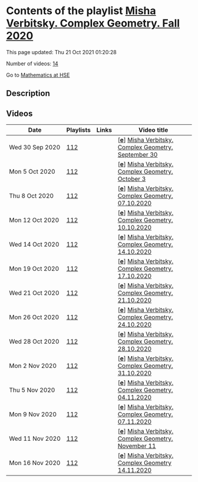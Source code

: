 # Contents of the playlist [Misha Verbitsky. Complex Geometry. Fall 2020](https://www.youtube.com/playlist?list=PLq3E5oubNNoCDKWYoab-IswAwdFagE_hp)

This page updated: Thu 21 Oct 2021 01:20:28

Number of videos: [14](#videos)

Go to [Mathematics at HSE](../README.md)

## Description



## Videos

|Date|Playlists|Links|Video title|
|---|---|---|---|
| Wed&nbsp;30&nbsp;Sep&nbsp;2020 | [112](../playlists/112 "Misha Verbitsky. Complex Geometry. Fall 2020") |  | [[**e**](https://studio.youtube.com/video/VpHpyXv-xbw/edit "Edit")] [Misha Verbitsky. Complex Geometry. September 30](https://www.youtube.com/watch?v=VpHpyXv-xbw&list=PLq3E5oubNNoCDKWYoab-IswAwdFagE_hp) |
| Mon&nbsp;5&nbsp;Oct&nbsp;2020 | [112](../playlists/112 "Misha Verbitsky. Complex Geometry. Fall 2020") |  | [[**e**](https://studio.youtube.com/video/q0UaVI3v10o/edit "Edit")] [Misha Verbitsky. Complex Geometry. October 3](https://www.youtube.com/watch?v=q0UaVI3v10o&list=PLq3E5oubNNoCDKWYoab-IswAwdFagE_hp) |
| Thu&nbsp;8&nbsp;Oct&nbsp;2020 | [112](../playlists/112 "Misha Verbitsky. Complex Geometry. Fall 2020") |  | [[**e**](https://studio.youtube.com/video/qp_VDYy6AWM/edit "Edit")] [Misha Verbitsky. Complex Geometry. 07.10.2020](https://www.youtube.com/watch?v=qp_VDYy6AWM&list=PLq3E5oubNNoCDKWYoab-IswAwdFagE_hp) |
| Mon&nbsp;12&nbsp;Oct&nbsp;2020 | [112](../playlists/112 "Misha Verbitsky. Complex Geometry. Fall 2020") |  | [[**e**](https://studio.youtube.com/video/AoP5h8glw6E/edit "Edit")] [Misha Verbitsky. Complex Geometry. 10.10.2020](https://www.youtube.com/watch?v=AoP5h8glw6E&list=PLq3E5oubNNoCDKWYoab-IswAwdFagE_hp) |
| Wed&nbsp;14&nbsp;Oct&nbsp;2020 | [112](../playlists/112 "Misha Verbitsky. Complex Geometry. Fall 2020") |  | [[**e**](https://studio.youtube.com/video/3CG-OZ0fQV8/edit "Edit")] [Misha Verbitsky. Complex Geometry. 14.10.2020](https://www.youtube.com/watch?v=3CG-OZ0fQV8&list=PLq3E5oubNNoCDKWYoab-IswAwdFagE_hp) |
| Mon&nbsp;19&nbsp;Oct&nbsp;2020 | [112](../playlists/112 "Misha Verbitsky. Complex Geometry. Fall 2020") |  | [[**e**](https://studio.youtube.com/video/BWyuj5NmBOA/edit "Edit")] [Misha Verbitsky. Complex Geometry. 17.10.2020](https://www.youtube.com/watch?v=BWyuj5NmBOA&list=PLq3E5oubNNoCDKWYoab-IswAwdFagE_hp) |
| Wed&nbsp;21&nbsp;Oct&nbsp;2020 | [112](../playlists/112 "Misha Verbitsky. Complex Geometry. Fall 2020") |  | [[**e**](https://studio.youtube.com/video/Mh0bSiivBVQ/edit "Edit")] [Misha Verbitsky. Complex Geometry. 21.10.2020](https://www.youtube.com/watch?v=Mh0bSiivBVQ&list=PLq3E5oubNNoCDKWYoab-IswAwdFagE_hp) |
| Mon&nbsp;26&nbsp;Oct&nbsp;2020 | [112](../playlists/112 "Misha Verbitsky. Complex Geometry. Fall 2020") |  | [[**e**](https://studio.youtube.com/video/7B17Hq8PkJ8/edit "Edit")] [Misha Verbitsky. Complex Geometry. 24.10.2020](https://www.youtube.com/watch?v=7B17Hq8PkJ8&list=PLq3E5oubNNoCDKWYoab-IswAwdFagE_hp) |
| Wed&nbsp;28&nbsp;Oct&nbsp;2020 | [112](../playlists/112 "Misha Verbitsky. Complex Geometry. Fall 2020") |  | [[**e**](https://studio.youtube.com/video/-62uPCE_v-k/edit "Edit")] [Misha Verbitsky. Complex Geometry. 28.10.2020](https://www.youtube.com/watch?v=-62uPCE_v-k&list=PLq3E5oubNNoCDKWYoab-IswAwdFagE_hp) |
| Mon&nbsp;2&nbsp;Nov&nbsp;2020 | [112](../playlists/112 "Misha Verbitsky. Complex Geometry. Fall 2020") |  | [[**e**](https://studio.youtube.com/video/yYARrgn4qNI/edit "Edit")] [Misha Verbitsky. Complex Geometry. 31.10.2020](https://www.youtube.com/watch?v=yYARrgn4qNI&list=PLq3E5oubNNoCDKWYoab-IswAwdFagE_hp) |
| Thu&nbsp;5&nbsp;Nov&nbsp;2020 | [112](../playlists/112 "Misha Verbitsky. Complex Geometry. Fall 2020") |  | [[**e**](https://studio.youtube.com/video/awoNgVEPmuc/edit "Edit")] [Misha Verbitsky. Complex Geometry. 04.11.2020](https://www.youtube.com/watch?v=awoNgVEPmuc&list=PLq3E5oubNNoCDKWYoab-IswAwdFagE_hp) |
| Mon&nbsp;9&nbsp;Nov&nbsp;2020 | [112](../playlists/112 "Misha Verbitsky. Complex Geometry. Fall 2020") |  | [[**e**](https://studio.youtube.com/video/kZ9n7sl9tpk/edit "Edit")] [Misha Verbitsky. Complex Geometry. 07.11.2020](https://www.youtube.com/watch?v=kZ9n7sl9tpk&list=PLq3E5oubNNoCDKWYoab-IswAwdFagE_hp) |
| Wed&nbsp;11&nbsp;Nov&nbsp;2020 | [112](../playlists/112 "Misha Verbitsky. Complex Geometry. Fall 2020") |  | [[**e**](https://studio.youtube.com/video/_PlSp2Ea2kc/edit "Edit")] [Misha Verbitsky. Complex Geometry. November 11](https://www.youtube.com/watch?v=_PlSp2Ea2kc&list=PLq3E5oubNNoCDKWYoab-IswAwdFagE_hp) |
| Mon&nbsp;16&nbsp;Nov&nbsp;2020 | [112](../playlists/112 "Misha Verbitsky. Complex Geometry. Fall 2020") |  | [[**e**](https://studio.youtube.com/video/5n-jF03OOGQ/edit "Edit")] [Misha Verbitsky. Complex Geometry 14.11.2020](https://www.youtube.com/watch?v=5n-jF03OOGQ&list=PLq3E5oubNNoCDKWYoab-IswAwdFagE_hp) |
